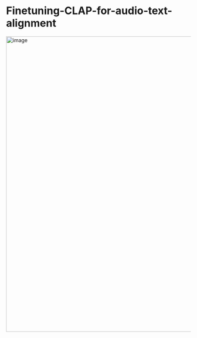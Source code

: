 ﻿# Finetuning-CLAP-for-audio-text-alignment
<img width="807" alt="image" src="https://github.com/user-attachments/assets/d82aef1f-0767-4649-8af2-d1e5cc44eacf">
